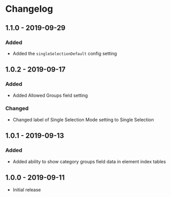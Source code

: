 # Changelog

## 1.1.0 - 2019-09-29
### Added
- Added the `singleSelectionDefault` config setting

## 1.0.2 - 2019-09-17
### Added
- Added Allowed Groups field setting

### Changed
- Changed label of Single Selection Mode setting to Single Selection

## 1.0.1 - 2019-09-13
### Added
- Added ability to show category groups field data in element index tables

## 1.0.0 - 2019-09-11
- Initial release
